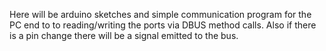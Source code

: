Here will be arduino sketches and simple communication program for the PC end to to reading/writing the ports via DBUS method calls.
Also if there is a pin change there will be a signal emitted to the bus.